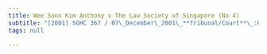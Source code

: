 ```yaml
---
title: Wee Soon Kim Anthony v The Law Society of Singapore (No 4)
subtitle: "[2001] SGHC 367 / 07\_December\_2001\_**Tribunal/Court**\_:High\_Court\_**Coram**\_:Woo\_Bih\_Li\_JC\_**Counsel\_Name(s)**\_:Plaintiff\_in\_person;\_Yang\_Lih\_Shyng\_(Khattar\_Wong\_&\_Partners)\_for\_the\_defendant\_**Parties**\_:Wee\_Soon\_Kim\_Anthony\_—\_The\_Law\_Society\_of\_Singapore\_(No\_4)"
tags: null

---
```


